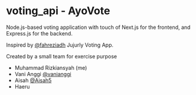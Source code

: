 # voting_api - AyoVote
Node.js-based voting application with touch of Next.js for the frontend, and Express.js for the backend.

Inspired by [@fahreziadh](https://github.com/fahreziadh) Jujurly Voting App.

Created by a small team for exercise purpose
- Muhammad Rizkiansyah (me)
- Vani Anggi [@vanianggi](https://github.com/vanianggi)
- Aisah [@Aisah5](https://github.com/Aisah5)
- Haeru
